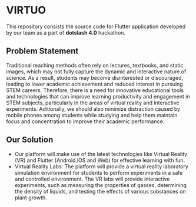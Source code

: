 # VIRTUO

This repository consists the source code for Flutter application developed by our team as a part of **dotslash 4.0** hackathon.

## Problem Statement
Traditional teaching methods often rely on lectures, textbooks, and static images, which may not fully capture the dynamic and interactive nature of science. As a result, students may become disinterested or discouraged, leading to lower academic achievement and reduced interest in pursuing STEM careers. Therefore, there is a need for innovative educational tools and technologies that can improve learning productivity and engagement in STEM subjects, particularly in the areas of virtual reality and interactive experiments. Aditionally, we should also minimize distraction caused by mobile phones among students while studying and help them maintain focus and concentration to improve their academic performance.

## Our Solution
* Our platform will make use of the latest technologies like Virtual Reality (VR) and Flutter (Android,iOS and Web)  for effective learning with fun.
* Virtual Reality Labs: The platform will provide a virtual reality laboratory simulation environment for students to perform experiments in a safe and controlled environment. The VR labs will provide interactive experiments, such as measuring the properties of gasses, determining the density of liquids, and testing the effects of various substances on plant growth.
